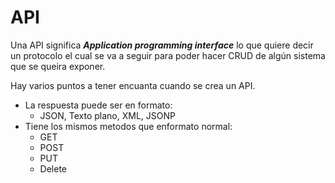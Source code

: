 # API

Una API significa **_Application programming interface_** lo que quiere decir un protocolo
el cual se va a seguir para poder hacer CRUD de algún sistema que se queira exponer.

Hay varios puntos a tener encuanta cuando se crea un API.

- La respuesta puede ser en formato:
  - JSON, Texto plano, XML, JSONP
- Tiene los mismos metodos que enformato normal:
  - GET
  - POST
  - PUT
  - Delete
